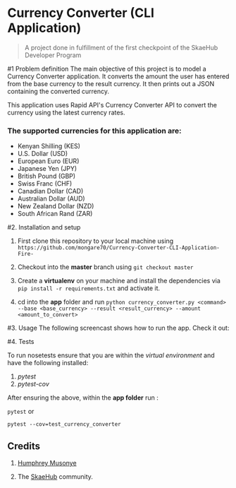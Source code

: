 # Currency Converter (CLI Application)
>A project done in fulfillment of the first checkpoint of the SkaeHub Developer Program

#1 Problem definition
The main objective of this project is to model a Currency Converter application. 
It converts the amount the user has entered from the base currency to the result currency.
It then prints out a JSON containing the converted currency.

This application uses Rapid API's Currency Converter API 
to convert the currency using the latest currency rates.
  
### The supported currencies for this application are:
* Kenyan Shilling (KES)
* U.S. Dollar (USD)
* European Euro (EUR)
* Japanese Yen (JPY)
* British Pound (GBP)
* Swiss Franc (CHF)
* Canadian Dollar (CAD)
* Australian Dollar (AUD)
* New Zealand Dollar (NZD)
* South African Rand (ZAR)

#2. Installation and setup

1. First clone this repository to your local machine using `https://github.com/mongare70/Currency-Converter-CLI-Application-Fire-`

2. Checkout into the **master** branch using `git checkout master`

3. Create a **virtualenv** on your machine and install the dependencies via `pip install -r requirements.txt` and activate it.

4. cd into the **app** folder and run `python currency_converter.py <command> --base <base_currency> --result <result_currency> --amount <amount_to_convert>`

#3. Usage
The following screencast shows how to run the app. Check it out:



#4. Tests

To run nosetests ensure that you are within the *virtual environment* and have the following installed:

1. *pytest*
2. *pytest-cov*

After ensuring the above, within the **app folder** run :

`pytest` or

`pytest --cov=test_currency_converter`

## Credits

1. [Humphrey Musonye](https://github.com/hmusonye)

2. The [SkaeHub](https://skaehub.com/) community.

